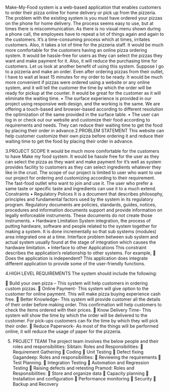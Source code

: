 Make-My-Food system is a web-based application that enables customers to order their pizza online for home delivery or pick up from the pizzeria. The problem with the existing system is you must have ordered your pizzas on the phone for home delivery. The process seems easy to use, but at times there is miscommunication. As there is no visual menu shown during a phone call, the employees have to repeat a lot of things again and again to the customers. It’s a time-consuming process which at times, irritates customers. Also, it takes a lot of time for the pizzeria staff. 
           It would be much more comfortable for the customers having an online pizza ordering system. It would be hassle-free for users as they can select the pizzas they want and make payment for it. Also, it will reduce the purchasing time for customers. Let us look at another benefit of using this system. Suppose I go to a pizzeria and make an order. Even after ordering pizzas from their outlet, I have to wait at least 15 minutes for my order to be ready. 
 It would be much more convenient if pizzas were ordered using a website or any online system, and it will tell the customer the time by which the order will be ready for pickup at the counter. It would be great for the customer as it will eliminate the waiting time.
•	The surface experience is provided in our project using responsive web design, and the working is the same. We are offering a touch-based and browser-based according to different resolution the optimization of the same provided in the surface table. 
•	The user can log in or check out our website and customize their food according to requirements and needs. They can reduce their waiting time to get the food by placing their order in advance.2.PROBLEM STATEMENT
	 This website can help customer customize their own pizza before ordering it and reduce their waiting time to get the food by placing their order in advance.

3.PROJECT SCOPE
	It would be much more comfortable for the customers to have Make my food system. It would be hassle free for the user as they can select the pizza as they want and make payment for it’s well as system provides facility to customers as they can select ingredients whatever they like in the crust. 
The scope of our project is limited to user who want to use our project for ordering and customizing according to their requirement. The fast-food outlet who want to join and use it. The user who prefer a same taste or specific taste and ingredients can use it to a much extend.
Constraints 
•	Regulatory Polices 
It is a document that describes philosophy, principles and fundamental factors used by the system in its regulatory program. Regulatory documents are policies, standards, guides, notices, procedures and information documents support and provide information on legally enforceable instruments. These documents do not create those instruments. 
•	Hardware Limitation 
System integration, the process of putting hardware, software and people related to the system together for making a system. It is done incrementally so that sub systems (modules) area integrated one at a time. 
Interface problem between sub system and actual system usually found at the stage of integration which causes the hardware limitation. 
•	Interface to other Applications 
This constraint describes the application’s relationship to other systems. For example,  Does the application is independent? 
This application does integrate different application to provide some of the user-friendly functions. 


4.HIGH LEVEL REQUIREMENTS
	The system should include the following:

	Build your own pizza – This system will help customers in ordering custom pizzas.
	Online Payment- This system will give option to the customer for online payment. 
This will make pizza buying experience cash free. 
	Better Knowledge- This system will provide customer all the details of their order before making order. This confirmation will help customers to check the items ordered with their prices. 
	Know Delivery Time- This system will show the time by which the order will be delivered to the customer. For pick-ups customers can fix the time by which they will pick their order. 
	Reduce Paperwork- As most of the things will be performed online, it will reduce the usage of paper for the pizzeria. 


5. PROJECT TEAM
	The project team involves the below people and their roles and responsibilities:
Sibtain: Roles and Responsibilities:
	Requirement Gathering
	Coding
	Unit Testing
	Defect fixing
Gagandeep: Roles and responsibilities:
	Reviewing the requirements
	Test Planning.
	Integration Testing
	Automation and Regression Testing
	Raising defects and retesting
Pramod: Roles and Responsibilities:
	Store and organize data
	Capacity planning
	Installation and configuration
	Performance monitoring
	Security
	Backup and Recovery


